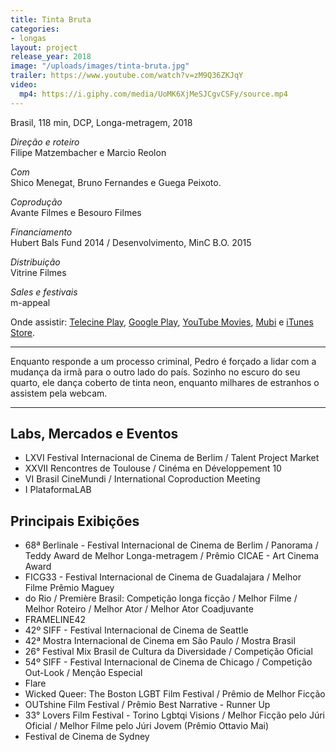 ```yaml
---
title: Tinta Bruta
categories:
- longas
layout: project
release_year: 2018
image: "/uploads/images/tinta-bruta.jpg"
trailer: https://www.youtube.com/watch?v=zM9Q36ZKJqY
video:
  mp4: https://i.giphy.com/media/UoMK6XjMeSJCgvCSFy/source.mp4
---
```


Brasil, 118 min, DCP, Longa-metragem, 2018

_Direção e roteiro_  
Filipe Matzembacher e Marcio Reolon

_Com_  
Shico Menegat, Bruno Fernandes e Guega Peixoto.

_Coprodução_  
Avante Filmes e Besouro Filmes

_Financiamento_  
Hubert Bals Fund 2014 / Desenvolvimento, MinC B.O. 2015

_Distribuição_  
Vitrine Filmes

_Sales e festivais_  
m-appeal

Onde assistir: [Telecine Play](https://www.telecineplay.com.br/filme/Tinta_Bruta_14272), [Google Play](https://www.telecineplay.com.br/filme/Tinta_Bruta_14272), [YouTube Movies](https://www.youtube.com/watch?v=qOOk51Uhxl4), [Mubi](https://mubi.com/pt/films/hard-paint) e [iTunes Store](https://itunes.apple.com/br/movie/tinta-bruta/id1454489881).

---

Enquanto responde a um processo criminal, Pedro é forçado a lidar com a mudança da irmã para o outro lado do país. Sozinho no escuro do seu quarto, ele dança coberto de tinta neon, enquanto milhares de estranhos o assistem pela webcam.

---

## Labs, Mercados e Eventos

- LXVI Festival Internacional de Cinema de Berlim / Talent Project Market
- XXVII Rencontres de Toulouse / Cinéma en Développement 10
- VI Brasil CineMundi / International Coproduction Meeting
- I PlataformaLAB

## Principais Exibições

- 68ª Berlinale - Festival Internacional de Cinema de Berlim / Panorama / Teddy Award de Melhor Longa-metragem / Prêmio CICAE - Art Cinema Award
- FICG33 - Festival Internacional de Cinema de Guadalajara / Melhor Filme Prêmio Maguey
- do Rio / Première Brasil: Competição longa ficção / Melhor Filme / Melhor Roteiro / Melhor Ator / Melhor Ator Coadjuvante
- FRAMELINE42
- 42º SIFF - Festival Internacional de Cinema de Seattle
- 42ª Mostra Internacional de Cinema em São Paulo / Mostra Brasil
- 26° Festival Mix Brasil de Cultura da Diversidade / Competição Oficial
- 54º SIFF - Festival Internacional de Cinema de Chicago / Competição Out-Look / Menção Especial
- Flare
- Wicked Queer: The Boston LGBT Film Festival / Prêmio de Melhor Ficção
- OUTshine Film Festival / Prêmio Best Narrative - Runner Up
- 33° Lovers Film Festival - Torino Lgbtqi Visions / Melhor Ficção pelo Júri Oficial / Melhor Filme pelo Júri Jovem (Prêmio Ottavio Mai)
- Festival de Cinema de Sydney
